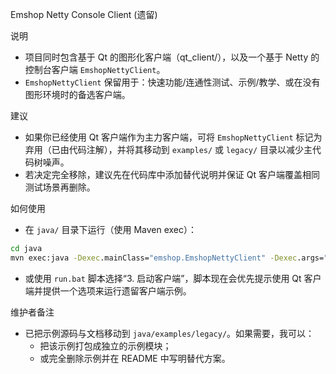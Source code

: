 Emshop Netty Console Client (遗留)

说明

- 项目同时包含基于 Qt 的图形化客户端（qt_client/），以及一个基于 Netty 的控制台客户端 `EmshopNettyClient`。
- `EmshopNettyClient` 保留用于：快速功能/连通性测试、示例/教学、或在没有图形环境时的备选客户端。

建议

- 如果你已经使用 Qt 客户端作为主力客户端，可将 `EmshopNettyClient` 标记为弃用（已由代码注解），并将其移动到 `examples/` 或 `legacy/` 目录以减少主代码树噪声。
- 若决定完全移除，建议先在代码库中添加替代说明并保证 Qt 客户端覆盖相同测试场景再删除。

如何使用

- 在 `java/` 目录下运行（使用 Maven exec）：

```bat
cd java
mvn exec:java -Dexec.mainClass="emshop.EmshopNettyClient" -Dexec.args="localhost 8080"
```

- 或使用 `run.bat` 脚本选择“3. 启动客户端”，脚本现在会优先提示使用 Qt 客户端并提供一个选项来运行遗留客户端示例。

维护者备注

- 已把示例源码与文档移动到 `java/examples/legacy/`。如果需要，我可以：
  - 把该示例打包成独立的示例模块；
  - 或完全删除示例并在 README 中写明替代方案。

